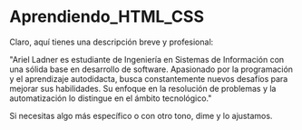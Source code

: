 # Aprendiendo_HTML_CSS

Claro, aquí tienes una descripción breve y profesional:

"Ariel Ladner es estudiante de Ingeniería en Sistemas de Información con una sólida base en desarrollo de software. Apasionado por la programación y el aprendizaje autodidacta, busca constantemente nuevos desafíos para mejorar sus habilidades. Su enfoque en la resolución de problemas y la automatización lo distingue en el ámbito tecnológico."

Si necesitas algo más específico o con otro tono, dime y lo ajustamos.

